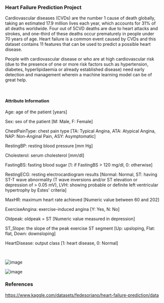 ### Heart Failure Prediction Project

Cardiovascular diseases (CVDs) are the number 1 cause of death globally, taking an estimated 17.9 million lives each year, which accounts for 31% of all deaths worldwide. Four out of 5CVD deaths are due to heart attacks and strokes, and one-third of these deaths occur prematurely in people under 70 years of age. Heart failure is a common event caused by CVDs and this dataset contains 11 features that can be used to predict a possible heart disease.

People with cardiovascular disease or who are at high cardiovascular risk (due to the presence of one or more risk factors such as hypertension, diabetes, hyperlipidaemia or already established disease) need early detection and management wherein a machine learning model can be of great help.

<br>





#### Attribute Information

Age: age of the patient [years]

Sex: sex of the patient [M: Male, F: Female]

ChestPainType: chest pain type [TA: Typical Angina, ATA: Atypical Angina, NAP: Non-Anginal Pain, ASY: Asymptomatic]

RestingBP: resting blood pressure [mm Hg]

Cholesterol: serum cholesterol [mm/dl]

FastingBS: fasting blood sugar [1: if FastingBS > 120 mg/dl, 0: otherwise]

RestingECG: resting electrocardiogram results [Normal: Normal, ST: having ST-T wave abnormality (T wave inversions and/or ST elevation or depression of > 0.05 mV), LVH: showing probable or definite left ventricular hypertrophy by Estes' criteria]

MaxHR: maximum heart rate achieved [Numeric value between 60 and 202]

ExerciseAngina: exercise-induced angina [Y: Yes, N: No]

Oldpeak: oldpeak = ST [Numeric value measured in depression]

ST_Slope: the slope of the peak exercise ST segment [Up: upsloping, Flat: flat, Down: downsloping]

HeartDisease: output class [1: heart disease, 0: Normal]


<br>

![image](https://github.com/user-attachments/assets/693ee9cf-3cdc-41d7-80e1-0530a1b9ad04)

![image](https://github.com/user-attachments/assets/851d0d60-12b1-46e8-b237-441c5eb54b6e)



### References

https://www.kaggle.com/datasets/fedesoriano/heart-failure-prediction/data

